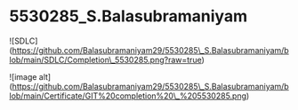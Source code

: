 # 5530285\_S.Balasubramaniyam

!\[SDLC](https://github.com/Balasubramaniyam29/5530285\_S.Balasubramaniyam/blob/main/SDLC/Completion\_5530285.png?raw=true)

!\[image alt](https://github.com/Balasubramaniyam29/5530285\_S.Balasubramaniyam/blob/main/Certificate/GIT%20completion%20\_%205530285.png)

